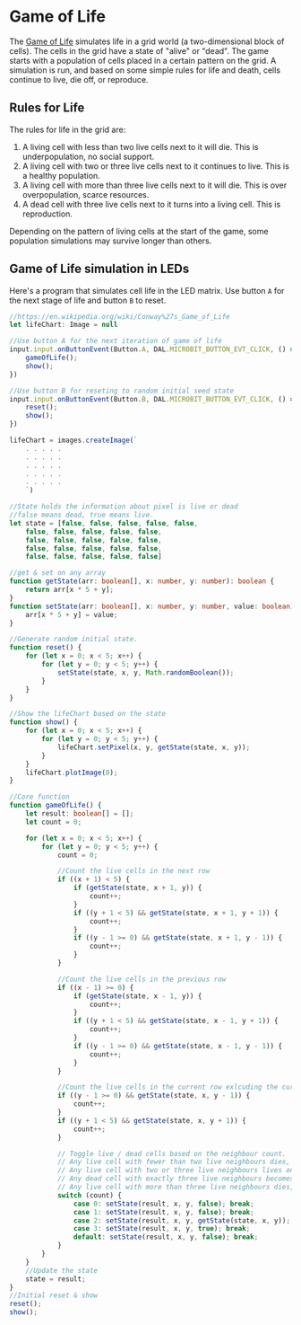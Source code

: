# Game of Life

The [Game of Life](https://en.wikipedia.org/wiki/Conway%27s_Game_of_Life) simulates life in a grid world (a two-dimensional block of cells). The cells in the grid have a state of "alive" or "dead". The game starts with a population of cells placed in a certain pattern on the grid. A simulation is run, and based on some simple rules for life and death, cells continue to live, die off, or reproduce.

## Rules for Life

The rules for life in the grid are:

1. A living cell with less than two live cells next to it will die. This is underpopulation, no social support.
2. A living cell with two or three live cells next to it continues to live. This is a healthy population.
3. A living cell with more than three live cells next to it will die. This is over overpopulation, scarce resources.
4. A dead cell with three live cells next to it turns into a living cell. This is reproduction.

Depending on the pattern of living cells at the start of the game, some population simulations may survive longer than others.

## Game of Life simulation in LEDs

Here's a program that simulates cell life in the LED matrix. Use button ``A`` for the next stage of life and button ``B`` to reset.

```typescript
//https://en.wikipedia.org/wiki/Conway%27s_Game_of_Life
let lifeChart: Image = null

//Use button A for the next iteration of game of life
input.input.onButtonEvent(Button.A, DAL.MICROBIT_BUTTON_EVT_CLICK, () => {
    gameOfLife();
    show();
})

//Use button B for reseting to random initial seed state
input.input.onButtonEvent(Button.B, DAL.MICROBIT_BUTTON_EVT_CLICK, () => {
    reset();
    show();
})

lifeChart = images.createImage(`
    . . . . .
    . . . . .
    . . . . .
    . . . . .
    . . . . .
    `)

//State holds the information about pixel is live or dead
//false means dead, true means live.
let state = [false, false, false, false, false,
    false, false, false, false, false,
    false, false, false, false, false,
    false, false, false, false, false,
    false, false, false, false, false]

//get & set on any array
function getState(arr: boolean[], x: number, y: number): boolean {
    return arr[x * 5 + y];
}
function setState(arr: boolean[], x: number, y: number, value: boolean): void {
    arr[x * 5 + y] = value;
}

//Generate random initial state.
function reset() {
    for (let x = 0; x < 5; x++) {
        for (let y = 0; y < 5; y++) {
            setState(state, x, y, Math.randomBoolean());
        }
    }
}

//Show the lifeChart based on the state
function show() {
    for (let x = 0; x < 5; x++) {
        for (let y = 0; y < 5; y++) {
            lifeChart.setPixel(x, y, getState(state, x, y));
        }
    }
    lifeChart.plotImage(0);
}

//Core function
function gameOfLife() {
    let result: boolean[] = [];
    let count = 0;

    for (let x = 0; x < 5; x++) {
        for (let y = 0; y < 5; y++) {
            count = 0;

            //Count the live cells in the next row
            if ((x + 1) < 5) {
                if (getState(state, x + 1, y)) {
                    count++;
                }
                if ((y + 1 < 5) && getState(state, x + 1, y + 1)) {
                    count++;
                }
                if ((y - 1 >= 0) && getState(state, x + 1, y - 1)) {
                    count++;
                }
            }

            //Count the live cells in the previous row
            if ((x - 1) >= 0) {
                if (getState(state, x - 1, y)) {
                    count++;
                }
                if ((y + 1 < 5) && getState(state, x - 1, y + 1)) {
                    count++;
                }
                if ((y - 1 >= 0) && getState(state, x - 1, y - 1)) {
                    count++;
                }
            }

            //Count the live cells in the current row exlcuding the current position.
            if ((y - 1 >= 0) && getState(state, x, y - 1)) {
                count++;
            }
            if ((y + 1 < 5) && getState(state, x, y + 1)) {
                count++;
            }

            // Toggle live / dead cells based on the neighbour count.
            // Any live cell with fewer than two live neighbours dies, as if caused by underpopulation.
            // Any live cell with two or three live neighbours lives on to the next generation.
            // Any dead cell with exactly three live neighbours becomes a live cell, as if by reproduction.
            // Any live cell with more than three live neighbours dies, as if by overpopulation.
            switch (count) {
                case 0: setState(result, x, y, false); break;
                case 1: setState(result, x, y, false); break;
                case 2: setState(result, x, y, getState(state, x, y)); break;
                case 3: setState(result, x, y, true); break;
                default: setState(result, x, y, false); break;
            }
        }
    }
    //Update the state
    state = result;
}
//Initial reset & show
reset();
show();
```
